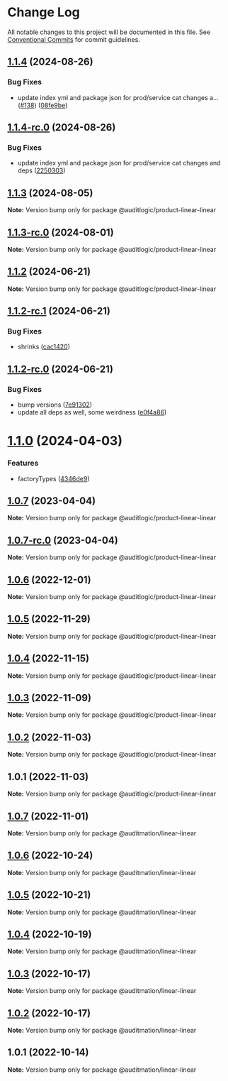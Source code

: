 # Change Log

All notable changes to this project will be documented in this file.
See [Conventional Commits](https://conventionalcommits.org) for commit guidelines.

## [1.1.4](https://github.com/auditlogic/product/compare/@auditlogic/product-linear-linear@1.1.3...@auditlogic/product-linear-linear@1.1.4) (2024-08-26)


### Bug Fixes

* update index yml and package json for prod/service cat changes a… ([#138](https://github.com/auditlogic/product/issues/138)) ([08fe9be](https://github.com/auditlogic/product/commit/08fe9beb1c8457462a19bc69caa02e6212d97e1a))





## [1.1.4-rc.0](https://github.com/auditlogic/product/compare/@auditlogic/product-linear-linear@1.1.3...@auditlogic/product-linear-linear@1.1.4-rc.0) (2024-08-26)


### Bug Fixes

* update index yml and package json for prod/service cat changes and deps ([2250303](https://github.com/auditlogic/product/commit/225030363a363608240135b7ebed386b28f01e4b))





## [1.1.3](https://github.com/auditlogic/product/compare/@auditlogic/product-linear-linear@1.1.2...@auditlogic/product-linear-linear@1.1.3) (2024-08-05)

**Note:** Version bump only for package @auditlogic/product-linear-linear





## [1.1.3-rc.0](https://github.com/auditlogic/product/compare/@auditlogic/product-linear-linear@1.1.2...@auditlogic/product-linear-linear@1.1.3-rc.0) (2024-08-01)

**Note:** Version bump only for package @auditlogic/product-linear-linear





## [1.1.2](https://github.com/auditlogic/product/compare/@auditlogic/product-linear-linear@1.1.2-rc.1...@auditlogic/product-linear-linear@1.1.2) (2024-06-21)

**Note:** Version bump only for package @auditlogic/product-linear-linear





## [1.1.2-rc.1](https://github.com/auditlogic/product/compare/@auditlogic/product-linear-linear@1.1.2-rc.0...@auditlogic/product-linear-linear@1.1.2-rc.1) (2024-06-21)


### Bug Fixes

* shrinks ([cac1420](https://github.com/auditlogic/product/commit/cac14200fefcd8183ab69fe89a47bd3f70f563e9))





## [1.1.2-rc.0](https://github.com/auditlogic/product/compare/@auditlogic/product-linear-linear@1.1.0...@auditlogic/product-linear-linear@1.1.2-rc.0) (2024-06-21)


### Bug Fixes

* bump versions ([7e91302](https://github.com/auditlogic/product/commit/7e913023b8b312150ed7762c32fbbe616be71de5))
* update all deps as well, some weirdness ([e0f4a86](https://github.com/auditlogic/product/commit/e0f4a864714e2d3de6bbf3da014d5312fe53be2f))





# [1.1.0](https://github.com/auditlogic/product/compare/@auditlogic/product-linear-linear@1.0.7...@auditlogic/product-linear-linear@1.1.0) (2024-04-03)


### Features

* factoryTypes ([4346de9](https://github.com/auditlogic/product/commit/4346de92693aee892fccf725338ffc7b80ab182b))





## [1.0.7](https://github.com/auditlogic/product/compare/@auditlogic/product-linear-linear@1.0.6...@auditlogic/product-linear-linear@1.0.7) (2023-04-04)

**Note:** Version bump only for package @auditlogic/product-linear-linear





## [1.0.7-rc.0](https://github.com/auditlogic/product/compare/@auditlogic/product-linear-linear@1.0.6...@auditlogic/product-linear-linear@1.0.7-rc.0) (2023-04-04)

**Note:** Version bump only for package @auditlogic/product-linear-linear





## [1.0.6](https://github.com/auditlogic/product/compare/@auditlogic/product-linear-linear@1.0.5...@auditlogic/product-linear-linear@1.0.6) (2022-12-01)

**Note:** Version bump only for package @auditlogic/product-linear-linear





## [1.0.5](https://github.com/auditlogic/product/compare/@auditlogic/product-linear-linear@1.0.4...@auditlogic/product-linear-linear@1.0.5) (2022-11-29)

**Note:** Version bump only for package @auditlogic/product-linear-linear





## [1.0.4](https://github.com/auditlogic/product/compare/@auditlogic/product-linear-linear@1.0.3...@auditlogic/product-linear-linear@1.0.4) (2022-11-15)

**Note:** Version bump only for package @auditlogic/product-linear-linear





## [1.0.3](https://github.com/auditlogic/product/compare/@auditlogic/product-linear-linear@1.0.2...@auditlogic/product-linear-linear@1.0.3) (2022-11-09)

**Note:** Version bump only for package @auditlogic/product-linear-linear





## [1.0.2](https://github.com/auditlogic/product/compare/@auditlogic/product-linear-linear@1.0.1...@auditlogic/product-linear-linear@1.0.2) (2022-11-03)

**Note:** Version bump only for package @auditlogic/product-linear-linear





## 1.0.1 (2022-11-03)

**Note:** Version bump only for package @auditlogic/product-linear-linear





## [1.0.7](https://github.com/auditmation/store-content/compare/@auditmation/linear-linear@1.0.6...@auditmation/linear-linear@1.0.7) (2022-11-01)

**Note:** Version bump only for package @auditmation/linear-linear





## [1.0.6](https://github.com/auditmation/store-content/compare/@auditmation/linear-linear@1.0.5...@auditmation/linear-linear@1.0.6) (2022-10-24)

**Note:** Version bump only for package @auditmation/linear-linear





## [1.0.5](https://github.com/auditmation/store-content/compare/@auditmation/linear-linear@1.0.4...@auditmation/linear-linear@1.0.5) (2022-10-21)

**Note:** Version bump only for package @auditmation/linear-linear





## [1.0.4](https://github.com/auditmation/store-content/compare/@auditmation/linear-linear@1.0.3...@auditmation/linear-linear@1.0.4) (2022-10-19)

**Note:** Version bump only for package @auditmation/linear-linear





## [1.0.3](https://github.com/auditmation/store-content/compare/@auditmation/linear-linear@1.0.2...@auditmation/linear-linear@1.0.3) (2022-10-17)

**Note:** Version bump only for package @auditmation/linear-linear





## [1.0.2](https://github.com/auditmation/store-content/compare/@auditmation/linear-linear@1.0.1...@auditmation/linear-linear@1.0.2) (2022-10-17)

**Note:** Version bump only for package @auditmation/linear-linear





## 1.0.1 (2022-10-14)

**Note:** Version bump only for package @auditmation/linear-linear
